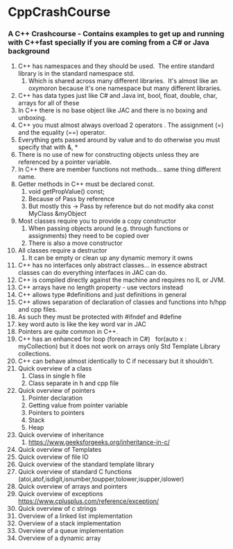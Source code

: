 # CppCrashCourse
### A C++ Crashcourse - Contains examples to get up and running with C++fast specially if you are coming from a C# or Java background

1. C++ has namespaces and they should be used.  The entire standard library is in the standard namespace std.
	1. Which is shared across many different libraries.  It's almost like an oxymoron because it's one namespace but many different libraries.
2. C++ has data types just like C# and Java int, bool, float, double, char, arrays for all of these
3.  In C++ there is no base object like JAC and there is no boxing and unboxing.
4. C++ you must almost always overload 2 operators . The assignment (=) and the equality (==) operator.
5. Everything gets passed around by value and to do otherwise you must specify that with &, *
6. There is no use of new for constructing objects unless they are referenced by a pointer variable.
7. In C++ there are member functions not methods... same thing different name.
8. Getter methods in C++ must be declared const.
	1. void getPropValue() const;
	2. Because of Pass by reference
	3. But mostly this -> Pass by reference but do not modify aka const MyClass &myObject
9. Most classes require you to provide a copy constructor
	1. When passing objects around (e.g. through functions or assignments) they need to be copied over
	2. There is also a move constructor
10. All classes require a destructor
	1. It can be empty or clean up any dynamic memory it owns
11. C++ has no interfaces only abstract classes... in essence abstract classes can do everything interfaces in JAC can do.
12. C++ is compiled directly against the machine and requires no IL or JVM.
13. C++ arrays have no length property - use vectors instead
14. C++ allows type #definitions and just definitions in general
15. C++ allows separation of declaration of classes and functions into h/hpp and cpp files.
16. As such they must be protected with #ifndef and #define
17. key word auto is like the key word var in JAC
18. Pointers are quite common in C++.   
19. C++ has an enhanced for loop (foreach in C#)   for(auto x : myCollection) but it does not work on arrays only Std Template Library collections.
20. C++ can behave almost identically to C if necessary but it shouldn't.
21. Quick overview of a class
	1. Class in single h file
	2. Class separate in h and cpp file
22. Quick overview of pointers
	1. Pointer declaration
	2. Getting value from pointer variable
	3. Pointers to pointers
	4. Stack
	5. Heap
23. Quick overview of inheritance
	1. https://www.geeksforgeeks.org/inheritance-in-c/
24. Quick overview of Templates
25. Quick overview of file IO
26. Quick overview of the standard template library
27. Quick overview of standard C functions (atoi,atof,isdigit,isnumber,toupper,tolower,isupper,islower)
28. Quick overview of arrays and pointers
29. Quick overview of exceptions https://www.cplusplus.com/reference/exception/
30. Quick overview of c strings
31. Overview of a linked list implementation
32. Overview of a stack implementation
33. Overview of a queue implementation
34. Overview of a dynamic array
